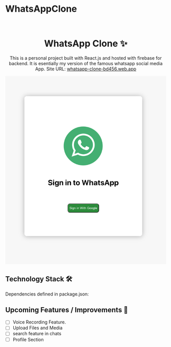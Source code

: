 # WhatsAppClone

<br />
<p align="center">
  <h1 align="center">WhatsApp Clone ✨</h1>

  <p align="center">
  This is a personal project built with React.js and hosted with firebase for backend. It is esentially my version of the famous whatsapp social media App.
  Site URL: 
    <a href="https://whatsapp-clone-bd456.web.app/">whatsapp-clone-bd456.web.app</a>
  </p>
</p>

[![Site preview](../whatsapp-clone/public/social-img.png)](https://whatsapp-clone-bd456.web.app/)

## Technology Stack 🛠️

Dependencies defined in package.json:

## Upcoming Features / Improvements 🔗

- [ ] Voice Recording Feature.
- [ ] Upload Files and Media
- [ ] search feature in chats
- [ ] Profile Section